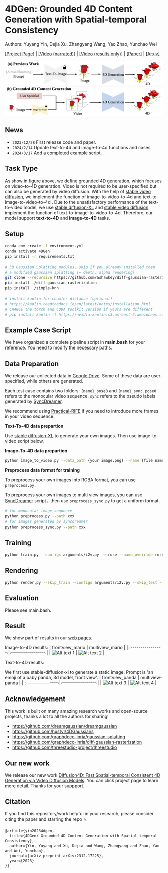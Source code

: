 # 4DGen: Grounded 4D Content Generation with Spatial-temporal Consistency
Authors: Yuyang Yin, Dejia Xu, Zhangyang Wang, Yao Zhao, Yunchao Wei

[[Project Page]](https://vita-group.github.io/4DGen/) | [[Video (narrated)]](https://www.youtube.com/watch?v=-bXyBKdpQ1o) | [[Video (results only)]](https://www.youtube.com/watch?v=Hbava1VpeXY) | [[Paper]](https://github.com/VITA-Group/4DGen/blob/main/4dgen.pdf) | [[Arxiv]](https://arxiv.org/abs/2312.17225)

<!-- ![overview](https://raw.githubusercontent.com/VITA-Group/4DGen/main/docs/static/media/task.a51c143187610723eb8f.png) -->

![overview](docs/static/media/task.b31b8f9ca2816ed0074f.png)

## News
- `2023/12/28`  First release code and paper.
- `2024/2/14`   Update text-to-4d and image-to-4d functions and cases.
- `2024/3/17`   Add a completed example script.

## Task Type
As show in figure above, we define grounded 4D generation, which focuses on video-to-4D generation. Video is not required to be user-specified but can also be generated by video diffusion. With the help of [stable video diffusion](https://github.com/nateraw/stable-diffusion-videos), we implement the function  of image-to-video-to-4d  and text-to-image-to-video-to-4d . Due to the unsatisfactory performance of the text-to-video model, we use [stable diffusion-XL](https://huggingface.co/stabilityai/stable-diffusion-xl-base-1.0) and [stable video diffusion](https://github.com/nateraw/stable-diffusion-videos) implement the function  of text-to-image-to-video-to-4d. Therefore, our model support **text-to-4D** and **image-to-4D** tasks.




## Setup

```bash
conda env create -f environment.yml
conda activate 4DGen
pip install -r requirements.txt

# 3D Gaussian Splatting modules, skip if you already installed them
# a modified gaussian splatting (+ depth, alpha rendering)
git clone --recursive https://github.com/ashawkey/diff-gaussian-rasterization
pip install ./diff-gaussian-rasterization
pip install ./simple-knn

# install kaolin for chamfer distance (optional)
# https://kaolin.readthedocs.io/en/latest/notes/installation.html
# CHANGE the torch and CUDA toolkit version if yours are different
# pip install kaolin -f https://nvidia-kaolin.s3.us-east-2.amazonaws.com/torch-1.12.1_cu116.html
```

## Example Case Script
We have organized a complete pipeline script in **main.bash** for your reference. You need to modify the necessary paths.


## Data Preparation

We release our collected data in [Google Drive](https://drive.google.com/drive/folders/1-lbtj-YiA7d0Nbe6Qcc_t0W_CKKEw_bm?usp=drive_link). Some of these data are user-specified, while others are generated. 

Each test case contains two folders: `{name}_pose0` and `{name}_sync`. `pose0` refers to the monocular video sequence. `sync` refers to the pseudo labels generated by [SyncDreamer](https://github.com/liuyuan-pal/SyncDreamer).

We recommend using [Practical-RIFE](https://github.com/hzwer/Practical-RIFE) if you need to introduce more frames in your video sequence.

**Text-To-4D data prepartion**

Use [stable diffusion-XL](https://huggingface.co/stabilityai/stable-diffusion-xl-base-1.0) to generate your own images. Then use image-to-video script below.

**Image-To-4D data prepartion**
```bash
python image_to_video.py --data_path {your image.png} --name {file name}  #It may be necessary to try multiple seeds to obtain the desired results.
```

**Preprocess data format for training** 

To preprocess your own images into RGBA format, you can use `preprocess.py` .

To preprocess your own images to multi view images, you can use [SyncDreamer](https://github.com/liuyuan-pal/SyncDreamer) script，then use `preprocess_sync.py` to get a uniform format.

```bash
# for monocular image sequence
python preprocess.py --path xxx
# for images generated by syncdreamer
python preprocess_sync.py --path xxx
```

## Training

```bash
python train.py --configs arguments/i2v.py -e rose --name_override rose
```

## Rendering

```bash
python render.py --skip_train --configs arguments/i2v.py --skip_test --model_path "./output/xxxx/"
```





## Evaluation
Please see main.bash.

<!-- As for CLIP loss, we calculate clip distance loss between rendered images and reference images. The refernce images are n frames. The rendered images are 10 viewpoints in each timestep. 

As for CLIP-T loss, we choose to also measure CLIP-T distance at different viewpoint, not only for the frontal view but also for the back and side views.

```bash
cd evaluation
bash eval.bash  #please change file paths before running
``` -->


## Result ##
We show part of results in our [web pages](https://vita-group.github.io/4DGen/).

Image-to-4D results:
| frontview_mario   | multiview_mario   |
| :----------------:|:-----------------:|
| ![Alt text 1](docs/static/media/mario.gif) | ![Alt text 2](docs/static/media/multiview_mario.gif) |

Text-to-4D results:

We first use stable-diffusion-xl to generate a static image. Prompt is 'an emoji of a baby panda, 3d model, front view'. 
| frontview_panda   | multiview-panda   |
| :----------------:|:-----------------:|
| ![Alt text 3](docs/static/media/panda_pose0.gif) | ![Alt text 4](docs/static/media/panda_multiview.gif) |



## Acknowledgement

This work is built on many amazing research works and open-source projects, thanks a lot to all the authors for sharing!

- https://github.com/dreamgaussian/dreamgaussian
- https://github.com/hustvl/4DGaussians
- https://github.com/graphdeco-inria/gaussian-splatting
- https://github.com/graphdeco-inria/diff-gaussian-rasterization
- https://github.com/threestudio-project/threestudio

## Our new work
We release our new work [Diffusion4D: Fast Spatial-temporal Consistent 4D Generation via Video Diffusion Models](https://vita-group.github.io/Diffusion4D/). You can click project page to learn more detail. Thanks for your suppport.


## Citation
If you find this repository/work helpful in your research, please consider citing the paper and starring the repo ⭐.

```
@article{yin20234dgen,
  title={4DGen: Grounded 4D Content Generation with Spatial-temporal Consistency},
  author={Yin, Yuyang and Xu, Dejia and Wang, Zhangyang and Zhao, Yao and Wei, Yunchao},
  journal={arXiv preprint arXiv:2312.17225},
  year={2023}
}}
```
